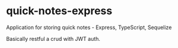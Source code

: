 # quick-notes-express
Application for storing quick notes - Express, TypeScript, Sequelize

Basically restful a crud with JWT auth.
